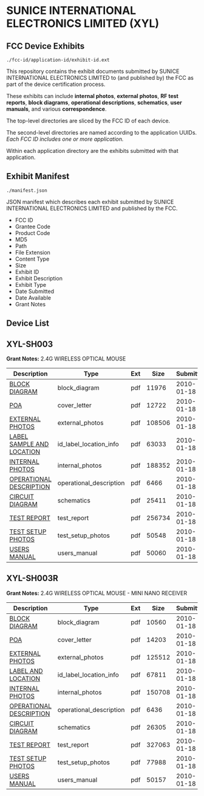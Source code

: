 # SUNICE INTERNATIONAL ELECTRONICS LIMITED (XYL)
## FCC Device Exhibits

```
./fcc-id/application-id/exhibit-id.ext
```

This repository contains the exhibit documents submitted by SUNICE INTERNATIONAL ELECTRONICS LIMITED to (and published by) the FCC as part of the device certification process.

These exhibits can include **internal photos**, **external photos**, **RF test reports**, **block diagrams**, **operational descriptions**, **schematics**, **user manuals**, and various **correspondence**.

The top-level directories are sliced by the FCC ID of each device.

The second-level directories are named according to the application UUIDs. *Each FCC ID includes one or more application.*

Within each application directory are the exhibits submitted with that application. 

## Exhibit Manifest

```
./manifest.json
```

JSON manifest which describes each exhibit submitted by SUNICE INTERNATIONAL ELECTRONICS LIMITED and published by the FCC.

- FCC ID
- Grantee Code
- Product Code
- MD5
- Path
- File Extension
- Content Type
- Size
- Exhibit ID
- Exhibit Description
- Exhibit Type
- Date Submitted
- Date Available
- Grant Notes

## Device List
## XYL-SH003
**Grant Notes:** 2.4G WIRELESS OPTICAL MOUSE

| Description | Type | Ext | Size | Submitted | Available |
| ----------- | ---- | --- | ---- | --------- | --------- |
| [BLOCK DIAGRAM](XYL-SH003/26d6683c199a200707124148f831f4f2/1229450.pdf) | block_diagram | pdf | 11976 | 2010-01-18 | 2010-01-18 |
| [POA](XYL-SH003/26d6683c199a200707124148f831f4f2/1229449.pdf) | cover_letter | pdf | 12722 | 2010-01-18 | 2010-01-18 |
| [EXTERNAL PHOTOS](XYL-SH003/26d6683c199a200707124148f831f4f2/1229452.pdf) | external_photos | pdf | 108506 | 2010-01-18 | 2010-01-18 |
| [LABEL SAMPLE AND LOCATION](XYL-SH003/26d6683c199a200707124148f831f4f2/1229448.pdf) | id_label_location_info | pdf | 63033 | 2010-01-18 | 2010-01-18 |
| [INTERNAL PHOTOS](XYL-SH003/26d6683c199a200707124148f831f4f2/1229453.pdf) | internal_photos | pdf | 188352 | 2010-01-18 | 2010-01-18 |
| [OPERATIONAL DESCRIPTION](XYL-SH003/26d6683c199a200707124148f831f4f2/1229454.pdf) | operational_description | pdf | 6466 | 2010-01-18 | 2010-01-18 |
| [CIRCUIT DIAGRAM](XYL-SH003/26d6683c199a200707124148f831f4f2/1229451.pdf) | schematics | pdf | 25411 | 2010-01-18 | 2010-01-18 |
| [TEST REPORT](XYL-SH003/26d6683c199a200707124148f831f4f2/1229447.pdf) | test_report | pdf | 256734 | 2010-01-18 | 2010-01-18 |
| [TEST SETUP PHOTOS](XYL-SH003/26d6683c199a200707124148f831f4f2/1229455.pdf) | test_setup_photos | pdf | 50548 | 2010-01-18 | 2010-01-18 |
| [USERS MANUAL](XYL-SH003/26d6683c199a200707124148f831f4f2/1229456.pdf) | users_manual | pdf | 50060 | 2010-01-18 | 2010-01-18 |
## XYL-SH003R
**Grant Notes:** 2.4G WIRELESS OPTICAL MOUSE - MINI NANO RECEIVER

| Description | Type | Ext | Size | Submitted | Available |
| ----------- | ---- | --- | ---- | --------- | --------- |
| [BLOCK DIAGRAM](XYL-SH003R/0302989d8aeff48dd03e2298c2482815/1229495.pdf) | block_diagram | pdf | 10560 | 2010-01-18 | 2010-01-18 |
| [POA](XYL-SH003R/0302989d8aeff48dd03e2298c2482815/1229494.pdf) | cover_letter | pdf | 14203 | 2010-01-18 | 2010-01-18 |
| [EXTERNAL PHOTOS](XYL-SH003R/0302989d8aeff48dd03e2298c2482815/1229498.pdf) | external_photos | pdf | 125512 | 2010-01-18 | 2010-01-18 |
| [LABEL AND LOCATION](XYL-SH003R/0302989d8aeff48dd03e2298c2482815/1229493.pdf) | id_label_location_info | pdf | 67811 | 2010-01-18 | 2010-01-18 |
| [INTERNAL PHOTOS](XYL-SH003R/0302989d8aeff48dd03e2298c2482815/1229492.pdf) | internal_photos | pdf | 150708 | 2010-01-18 | 2010-01-18 |
| [OPERATIONAL DESCRIPTION](XYL-SH003R/0302989d8aeff48dd03e2298c2482815/1229497.pdf) | operational_description | pdf | 6436 | 2010-01-18 | 2010-01-18 |
| [CIRCUIT DIAGRAM](XYL-SH003R/0302989d8aeff48dd03e2298c2482815/1229496.pdf) | schematics | pdf | 26305 | 2010-01-18 | 2010-01-18 |
| [TEST REPORT](XYL-SH003R/0302989d8aeff48dd03e2298c2482815/1229491.pdf) | test_report | pdf | 327063 | 2010-01-18 | 2010-01-18 |
| [TEST SETUP PHOTOS](XYL-SH003R/0302989d8aeff48dd03e2298c2482815/1229499.pdf) | test_setup_photos | pdf | 77988 | 2010-01-18 | 2010-01-18 |
| [USERS MANUAL](XYL-SH003R/0302989d8aeff48dd03e2298c2482815/1229500.pdf) | users_manual | pdf | 50157 | 2010-01-18 | 2010-01-18 |
